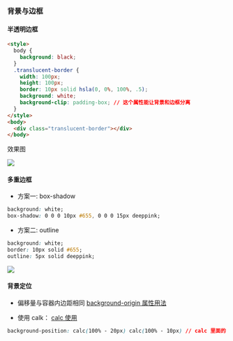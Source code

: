 ### 背景与边框

#### 半透明边框

```html
<style>
  body {
    background: black;
  }
  .translucent-border {
    width: 100px;
    height: 100px;
    border: 10px solid hsla(0, 0%, 100%, .5);
    background: white;
    background-clip: padding-box; // 这个属性能让背景和边框分离
  }
</style>
<body>
  <div class="translucent-border"></div>
</body>
```

效果图

![](http://oqhtscus0.bkt.clouddn.com/8e59c47dabc2eef7eb923b25811d1e44.jpg-200)

#### 多重边框

* 方案一: box-shadow

```css
background: white;
box-shadow: 0 0 0 10px #655, 0 0 0 15px deeppink;
```

* 方案二: outline

```css
background: white;
border: 10px solid #655;
outline: 5px solid deeppink;
```

![](http://oqhtscus0.bkt.clouddn.com/622ab7417df7af16671522a3849690b7.jpg-200)

#### 背景定位

* 偏移量与容器内边距相同
[background-origin 属性用法](http://play.csssecrets.io/background-origin)

* 使用 calk：
[calc 使用](http://dabblet.com/gist/b5fcb42d055427ab6c1a)

```css
background-position: calc(100% - 20px) calc(100% - 10px) // calc 里面的 -、+ 前后要各加个空格
```

